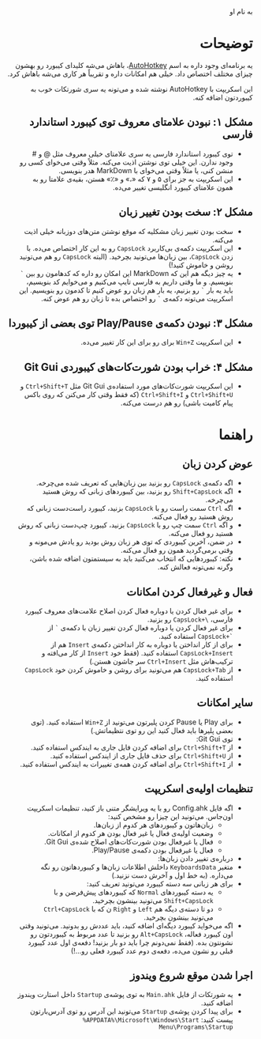 <div dir="rtl">
<p>به نام او</p>
<h1>توضیحات</h1>
<p>یه برنامه‌ای وجود داره به اسم <a href="https://autohotkey.com/">AutoHotkey</a>، باهاش می‌شه کلیدای کیبورد رو بهشون چیزای مختلف اختصاص داد. خیلی هم امکانات داره و تقریباً هر کاری می‌شه باهاش کرد.</p>
<p>این اسکریپت با AutoHotkey نوشته شده و می‌تونه یه سری شورتکات خوب به کیبوردتون اضافه کنه.</p>
<h2>مشکل ۱: نبودن علامتای معروف توی کیبورد استاندارد فارسی</h2>
<ul>
<li>توی کیبورد استاندارد فارسی یه سری علامتای خیلی معروف مثل @ و # وجود ندارن. این خیلی توی نوشتن اذیت می‌کنه. مثلاً وقتی می‌خوای کسی رو منشن کنی، یا مثلاً وقتی می‌خوای با MarkDown هدر بنویسی.</li>
<li>این اسکریپت به جز برای ۵ و ۷ که «،» و «٪» هستن، بقیه‌ی علامتا رو به همون علامتای کیبورد انگلیسی  تغییر می‌ده.</li>
</ul>
<h2>مشکل ۲: سخت بودن تغییر زبان</h2>
<ul>
<li>سخت بودن تغییر زبان مشکلیه که موقع نوشتن متن‌های دوزبانه خیلی اذیت می‌کنه.</li>
<li>این اسکریپت دکمه‌ی بی‌کاربرد <code dir="ltr">CapsLock</code> رو به این کار اختصاص می‌ده. با زدن <code dir="ltr">CapsLock</code>، بین زبان‌ها می‌تونید بچرخید. (البته <code dir="ltr">CapsLock</code> رو هم می‌تونید روشن و خاموش کنید!)</li>
<li>یه چیز دیگه هم این که MarkDown این امکان رو داره که کد‌هامون رو بین <code dir="ltr">`</code> بنویسیم. و ما وقتی داریم به فارسی تایپ می‌کنیم و می‌خوایم کد بنویسیم، باید یه بار <code dir="ltr">`</code> رو بزنیم، یه بار هم زبان رو عوض کنیم تا کدمون رو بنویسیم. این اسکریپت می‌تونه دکمه‌ی <code dir="ltr">`</code> رو اختصاص بده تا زبان رو هم عوض کنه.</li>
</ul>
<h2>مشکل ۳: نبودن دکمه‌ی Play/Pause توی بعضی از کیبوردا</h2>
<ul>
<li>این اسکریپت <code dir="ltr">Win+Z</code> برای رو برای این کار تغییر می‌ده.</li>
</ul>
<h2>مشکل ۴: خراب بودن شورت‌کات‌های کیبوردی Git Gui</h2>
<ul>
<li>این اسکریپت شورت‌کات‌های مورد استفاده‌ی Git Gui مثل <code dir="ltr">Ctrl+Shift+T</code> و <code dir="ltr">Ctrl+Shift+U</code> و <code dir="ltr">Ctrl+Shift+I</code> (که فقط وقتی کار می‌کنن که روی باکس پیام کامیت باشی) رو هم درست می‌کنه.</li>
</ul>
<h1>راهنما</h1>
<h2>عوض کردن زبان</h2>
<ul>
<li>اگه دکمه‌ی <code dir="ltr">CapsLock</code> رو بزنید بین زبان‌هایی که تعریف شده می‌چرخه.</li>
<li>اگه <code dir="ltr">Shift+CapsLock</code> رو بزنید، بین کیبورد‌های زبانی که روش هستید می‌چرخه.</li>
<li>اگه <code dir="ltr">Ctrl</code> سمت راست رو با <code dir="ltr">CapsLock</code> بزنید، کیبورد راست‌دست زبانی که روش هستید رو فعال می‌کنه.</li>
<li>و اگه <code dir="ltr">Ctrl</code> سمت چپ رو با <code dir="ltr">CapsLock</code> بزنید، کیبورد چپ‌دست زبانی که روش هستید رو فعال می‌کنه.</li>
<li>در ضمن، آخرین کیبوردی که توی هر زبان روش بودید رو یادش می‌مونه و وقتی برمی‌گردید همون رو فعال می‌کنه.</li>
<li>نکته: کیبورد‌هایی که انتخاب می‌کنید باید به سیستمتون اضافه شده باشن، وگرنه نمی‌تونه فعالش کنه.</li>
</ul>
<h2>فعال و غیرفعال کردن امکانات</h2>
<ul>
<li>برای غیر فعال کردن یا دوباره فعال کردن اصلاح علامت‌های معروف کیبورد فارسی، <code dir="ltr">CapsLock+\</code> رو بزنید.</li>
<li>برای غیر فعال کردن یا دوباره فعال کردن تغییر زبان با دکمه‌ی <code dir="ltr">`</code> از <code dir="ltr">CapsLock+`‎</code> استفاده کنید.</li>
<li>برای از کار انداختن یا دوباره به کار انداختن دکمه‌ی <code dir="ltr">Insert</code> هم از <code dir="ltr">CapsLock+Insert</code> استفاده کنید. (فقط خود <code dir="ltr">Insert</code> از کار می‌افته و ترکیب‌هاش مثل <code dir="ltr">Ctrl+Insert</code> سر جاشون هستن.)</li>
<li>از <code dir="ltr">CapsLock+Tab</code> هم می‌تونید برای روشن و خاموش کردن خود <code dir="ltr">CapsLock</code> استفاده کنید.</li>
</ul>
<h2>سایر امکانات</h2>
<ul>
<li>برای Play یا Pause کردن پلیرتون می‌تونید از <code dir="ltr">Win+Z</code> استفاده کنید. (توی بعضی پلیر‌ها باید فعال کنید این رو توی نتظیماتش.)</li>
<li>توی Git Gui:</li>
<li>از <code dir="ltr">Ctrl+Shift+T</code> برای اضافه کردن فایل جاری به ایندکس استفاده کنید.</li>
<li>از <code dir="ltr">Ctrl+Shift+U</code> برای حذف فایل جاری از ایندکس استفاده کنید.</li>
<li>از <code dir="ltr">Ctrl+Shift+I</code> برای اضافه کردن همه‌ی تغییرات به ایندکس استفاده کنید.</li>
</ul>
<h2>تنظیمات اولیه‌ی اسکریپت</h2>
<ul>
<li>اگه فایل Config.ahk رو با یه ویرایشگر متنی باز کنید، تنظیمات اسکریپت اون‌جاس. می‌تونید این چیزا رو مشخص کنید:
<ul>
<li>زبان‌هاتون و کیبورد‌های هر کدوم از زبان‌ها.</li>
<li>وضعیت اولیه‌ی فعال یا غیر فعال بودن هر کدوم از امکانات.</li>
<li>فعال یا غیرفعال بودن شورت‌کات‌های اصلاح شده‌ی Git Gui.</li>
<li>فعال یا غیرفعال بودن دکمه‌ی Play/Pause.</li>
</ul>
</li>
<li>درباره‌ی تغییر دادن زبان‌ها:</li>
<li>متغیر <code dir="ltr">KeyboardsData</code> داخلش اطلاعات زبان‌ها و کیبورد‌هاتون رو نگه می‌داره. (به خط اول و آخرش دست نزنید.)</li>
<li>برای هر زبانی سه دسته کیبورد می‌تونید تعریف کنید:
<ul>
<li>یه دسته کیبورد‌های <code dir="ltr">Normal</code> که کیبورد‌های پیش‌فرضن و با <code dir="ltr">Shift+CapsLock</code> می‌تونید بینشون بچرخید.</li>
<li>دو تا دسته‌ی دیگه هم <code dir="ltr">Left</code> و <code dir="ltr">Right</code> ن که با <code dir="ltr">Ctrl+CapsLock</code> می‌تونید بینشون بچرخید.</li>
</ul>
</li>
<li>اگه می‌خواید کیبورد دیگه‌ای اضافه کنید، باید عددش رو بدونید. می‌تونید وقتی اون کیبورد فعاله، <code dir="ltr">Alt+CapsLock</code> رو بزنید تا عدد مربوط به کیبوردتون رو نشونتون بده. (فقط نمی‌دونم چرا باید دو بار بزنید! دفعه‌ی اول عدد کیبورد قبلی رو نشون می‌ده، دفعه‌ی دوم عدد کیبورد فعلی رو...!)</li>
</ul>
<h2>اجرا شدن موقع شروع ویندوز</h2>
<ul>
<li>یه شورتکات از فایل <code dir="ltr">Main.ahk</code> به توی پوشه‌ی <code dir="ltr">Startup</code> داخل استارت ویندوز اضافه کنید.</li>
<li>برای پیدا کردن پوشه‌ی <code dir="ltr">Startup</code> می‌تونید این آدرس رو توی آدرس‌بارتون پیست کنید: <code dir="ltr">%APPDATA%\Microsoft\Windows\Start Menu\Programs\Startup</code></li>
</ul>
</div>

